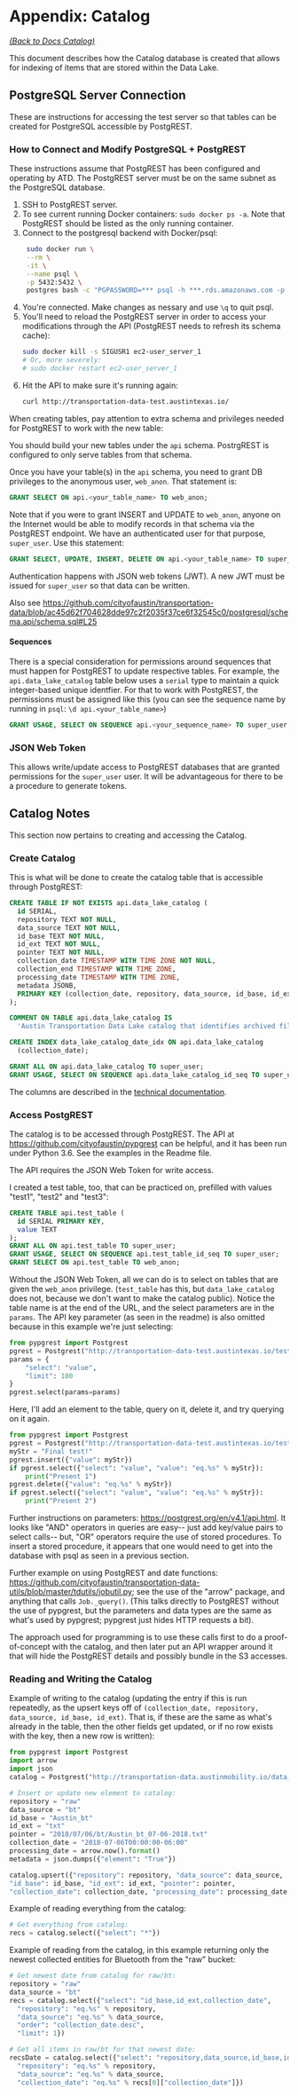 # Appendix: Catalog

*[(Back to Docs Catalog)](index.md)*

This document describes how the Catalog database is created that allows for indexing of items that are stored within the Data Lake.

## PostgreSQL Server Connection
These are instructions for accessing the test server so that tables can be created for PostgreSQL accessible by PostgREST.

### How to Connect and Modify PostgreSQL + PostgREST
These instructions assume that PostgREST has been configured and operating by ATD. The PostgREST server must be on the same subnet as the PostgreSQL database.

1. SSH to PostgREST server.
1. To see current running Docker containers: `sudo docker ps -a`. Note that PostgREST should be listed as the only running container.
1. Connect to the postgresql backend with Docker/psql:
   ```bash
    sudo docker run \
    --rm \
    -it \
    --name psql \
    -p 5432:5432 \
    postgres bash -c "PGPASSWORD=*** psql -h ***.rds.amazonaws.com -p 5432 -U *** -d atd01"
    ```
1. You're connected. Make changes as nessary and use `\q` to quit psql.
1. You'll need to reload the PostgREST server in order to access your modifications through the API (PostgREST needs to refresh its schema cache):
   ```bash
   sudo docker kill -s SIGUSR1 ec2-user_server_1
   # Or, more severely:
   # sudo docker restart ec2-user_server_1
   ```
1. Hit the API to make sure it's running again:
   ```bash
   curl http://transportation-data-test.austintexas.io/
   ```

When creating tables, pay attention to extra schema and privileges needed for PostgREST to work with the new table:

You should build your new tables under the `api` schema. PostrgREST is configured to only serve tables from that schema.

Once you have your table(s) in the `api` schema, you need to grant DB privileges to the anonymous user, `web_anon`. That statement is:

```sql
GRANT SELECT ON api.<your_table_name> TO web_anon;
```

Note that if you were to grant INSERT and UPDATE to `web_anon`, anyone on the Internet would be able to modify records in that schema via the PostgREST endpoint. We have an authenticated user for that purpose, `super_user`. Use this statement:

```sql
GRANT SELECT, UPDATE, INSERT, DELETE ON api.<your_table_name> TO super_user
```

Authentication happens with JSON web tokens (JWT). A new JWT must be issued for `super_user` so that data can be written.

Also see https://github.com/cityofaustin/transportation-data/blob/ac45d62f704628dde97c2f2035f37ce6f32545c0/postgresql/schema.api/schema.sql#L25

#### Sequences

There is a special consideration for permissions around sequences that must happen for PostgREST to update respective tables. For example, the `api.data_lake_catalog` table below uses a `serial` type to maintain a quick integer-based unique identfier. For that to work with PostgREST, the permissions must be assigned like this (you can see the sequence name by running in `psql`: `\d api.<your_table_name>`)

```sql
GRANT USAGE, SELECT ON SEQUENCE api.<your_sequence_name> TO super_user;
```

### JSON Web Token

This allows write/update access to PostgREST databases that are granted permissions for the `super_user` user. It will be advantageous for there to be a procedure to generate tokens.

## Catalog Notes

This section now pertains to creating and accessing the Catalog.

### Create Catalog

This is what will be done to create the catalog table that is accessible through PostgREST:

```sql
CREATE TABLE IF NOT EXISTS api.data_lake_catalog (
  id SERIAL,
  repository TEXT NOT NULL,
  data_source TEXT NOT NULL,
  id_base TEXT NOT NULL,
  id_ext TEXT NOT NULL,
  pointer TEXT NOT NULL,
  collection_date TIMESTAMP WITH TIME ZONE NOT NULL,
  collection_end TIMESTAMP WITH TIME ZONE,
  processing_date TIMESTAMP WITH TIME ZONE,
  metadata JSONB,
  PRIMARY KEY (collection_date, repository, data_source, id_base, id_ext)
);

COMMENT ON TABLE api.data_lake_catalog IS
  'Austin Transportation Data Lake catalog that identifies archived files';

CREATE INDEX data_lake_catalog_date_idx ON api.data_lake_catalog
  (collection_date);

GRANT ALL ON api.data_lake_catalog TO super_user;
GRANT USAGE, SELECT ON SEQUENCE api.data_lake_catalog_id_seq TO super_user;
```

The columns are described in the [technical documentation](https://github.com/cityofaustin/atd-data-lake/blob/master/docs/tech_architecture.md#data-lake-catalog).

### Access PostgREST
The catalog is to be accessed through PostgREST. The API at https://github.com/cityofaustin/pypgrest can be helpful, and it has been run under Python 3.6. See the examples in the Readme file.

The API requires the JSON Web Token for write access.

I created a test table, too, that can be practiced on, prefilled with values "test1", "test2" and "test3":

```sql
CREATE TABLE api.test_table (
  id SERIAL PRIMARY KEY,
  value TEXT
);
GRANT ALL ON api.test_table TO super_user;
GRANT USAGE, SELECT ON SEQUENCE api.test_table_id_seq TO super_user;
GRANT SELECT ON api.test_table TO web_anon;
```

Without the JSON Web Token, all we can do is to select on tables that are given the `web_anon` privilege. (`test_table` has this, but `data_lake_catalog` does not, because we don't want to make the catalog public). Notice the table name is at the end of the URL, and the select parameters are in the `params`. The API key parameter (as seen in the readme) is also omitted because in this example we're just selecting:

```python
from pypgrest import Postgrest
pgrest = Postgrest("http://transportation-data-test.austintexas.io/test_table")
params = {
    "select": "value",
    "limit": 100
}
pgrest.select(params=params)
```

Here, I'll add an element to the table, query on it, delete it, and try querying on it again.

```python
from pypgrest import Postgrest
pgrest = Postgrest("http://transportation-data-test.austintexas.io/test_table", auth="***")
myStr = "Final test!"
pgrest.insert({"value": myStr})
if pgrest.select({"select": "value", "value": "eq.%s" % myStr}):
    print("Present 1")
pgrest.delete({"value": "eq.%s" % myStr})
if pgrest.select({"select": "value", "value": "eq.%s" % myStr}):
    print("Present 2")
```

Further instructions on parameters: https://postgrest.org/en/v4.1/api.html. It looks like "AND" operators in queries are easy-- just add key/value pairs to select calls-- but, "OR" operators require the use of stored procedures. To insert a stored procedure, it appears that one would need to get into the database with psql as seen in a previous section.

Further example on using PostgREST and date functions: https://github.com/cityofaustin/transportation-data-utils/blob/master/tdutils/jobutil.py; see the use of the "arrow" package, and anything that calls `Job._query()`. (This talks directly to PostgREST without the use of pypgrest, but the parameters and data types are the same as what's used by pypgrest; pypgrest just hides HTTP requests a bit).

The approach used for programming is to use these calls first to do a proof-of-concept with the catalog, and then later put an API wrapper around it that will hide the PostgREST details and possibly bundle in the S3 accesses.

### Reading and Writing the Catalog
Example of writing to the catalog (updating the entry if this is run repeatedly, as the upsert keys off of `(collection_date, repository, data_source, id_base, id_ext)`. That is, if these are the same as what's already in the table, then the other fields get updated, or if no row exists with the key, then a new row is written):

```python
from pypgrest import Postgrest
import arrow
import json
catalog = Postgrest("http://transportation-data.austinmobility.io/data_lake_catalog", auth="***")

# Insert or update new element to catalog:
repository = "raw"
data_source = "bt"
id_base = "Austin_bt"
id_ext = "txt"
pointer = "2018/07/06/bt/Austin_bt_07-06-2018.txt"
collection_date = "2018-07-06T00:00:00-06:00"
processing_date = arrow.now().format()
metadata = json.dumps({"element": "True"})

catalog.upsert({"repository": repository, "data_source": data_source,
"id_base": id_base, "id_ext": id_ext, "pointer": pointer,
"collection_date": collection_date, "processing_date": processing_date, "metadata": metadata})
```

Example of reading everything from the catalog:

```python
# Get everything from catalog:
recs = catalog.select({"select": "*"})
```

Example of reading from the catalog, in this example returning only the newest collected entities for Bluetooth from the "raw" bucket:

```python
# Get newest date from catalog for raw/bt:
repository = "raw"
data_source = "bt"
recs = catalog.select({"select": "id_base,id_ext,collection_date",
  "repository": "eq.%s" % repository,
  "data_source": "eq.%s" % data_source,
  "order": "collection_date.desc",
  "limit": 1})

# Get all items in raw/bt for that newest date:
recsDate = catalog.select({"select": "repository,data_source,id_base,id_ext,pointer,collection_date,processing_date,metadata",
  "repository": "eq.%s" % repository,
  "data_source": "eq.%s" % data_source,
  "collection_date": "eq.%s" % recs[0]["collection_date"]})
```
